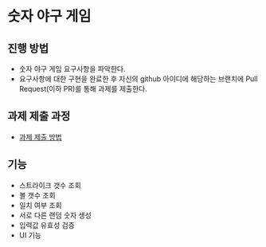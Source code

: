 # 숫자 야구 게임
## 진행 방법
* 숫자 야구 게임 요구사항을 파악한다.
* 요구사항에 대한 구현을 완료한 후 자신의 github 아이디에 해당하는 브랜치에 Pull Request(이하 PR)를 통해 과제를 제출한다.

## 과제 제출 과정
* [과제 제출 방법](https://github.com/next-step/nextstep-docs/tree/master/precourse)

## 기능
* 스트라이크 갯수 조회
* 볼 갯수 조회
* 일치 여부 조회
* 서로 다른 랜덤 숫자 생성
* 입력값 유효성 검증
* UI 기능
